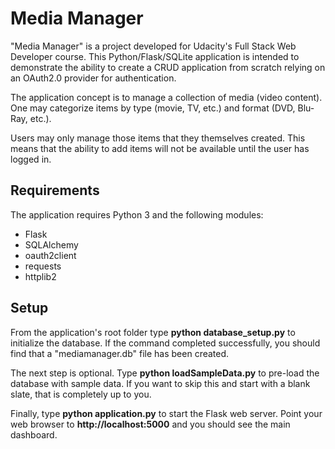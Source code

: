 # Media Manager

"Media Manager" is a project developed for Udacity's Full Stack Web Developer course. This Python/Flask/SQLite application is intended to demonstrate the ability to create a CRUD application from scratch relying on an OAuth2.0 provider for authentication.

The application concept is to manage a collection of media (video content). One may categorize items by type (movie, TV, etc.) and format (DVD, Blu-Ray, etc.).

Users may only manage those items that they themselves created. This means that the ability to add items will not be available until the user has logged in.

## Requirements

The application requires Python 3 and the following modules:

* Flask
* SQLAlchemy
* oauth2client
* requests
* httplib2

## Setup

From the application's root folder type **python database_setup.py** to initialize the database. If the command completed successfully, you should find that a "mediamanager.db" file has been created.

The next step is optional. Type **python loadSampleData.py** to pre-load the database with sample data. If you want to skip this and start with a blank slate, that is completely up to you.

Finally, type **python application.py** to start the Flask web server. Point your web browser to **http://localhost:5000** and you should see the main dashboard.